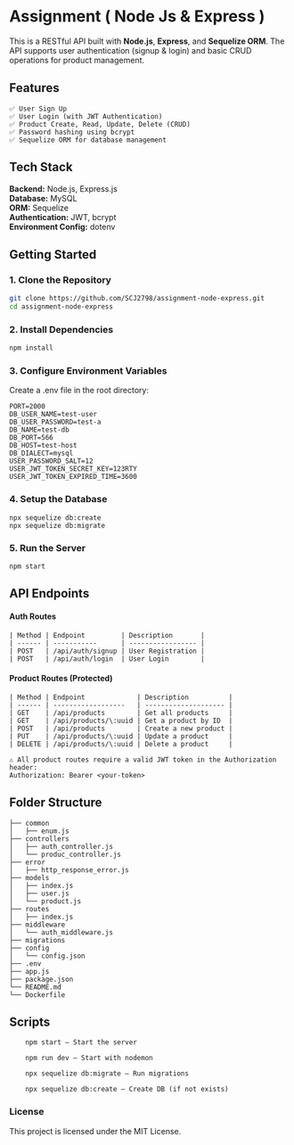 # Assignment ( Node Js & Express )

This is a RESTful API built with **Node.js**, **Express**, and **Sequelize ORM**. The API supports user authentication (signup & login) and basic CRUD operations for product management.


## Features
```
✅ User Sign Up
✅ User Login (with JWT Authentication)
✅ Product Create, Read, Update, Delete (CRUD)
✅ Password hashing using bcrypt
✅ Sequelize ORM for database management
```

## Tech Stack

**Backend:** Node.js, Express.js  
**Database:** MySQL   
**ORM:** Sequelize  
**Authentication:** JWT, bcrypt  
**Environment Config:** dotenv


## Getting Started

### 1. Clone the Repository
```bash
git clone https://github.com/SCJ2798/assignment-node-express.git
cd assignment-node-express
```
### 2. Install Dependencies
```bash
npm install
```
### 3. Configure Environment Variables
Create a .env file in the root directory:
```
PORT=2000
DB_USER_NAME=test-user
DB_USER_PASSWORD=test-a
DB_NAME=test-db
DB_PORT=566
DB_HOST=test-host
DB_DIALECT=mysql
USER_PASSWORD_SALT=12
USER_JWT_TOKEN_SECRET_KEY=123RTY
USER_JWT_TOKEN_EXPIRED_TIME=3600

```

### 4. Setup the Database
```
npx sequelize db:create
npx sequelize db:migrate
```
### 5. Run the Server
```
npm start
```

## API Endpoints
#### Auth Routes
```
| Method | Endpoint         | Description       |
| ------ | -----------      | ----------------- |
| POST   | /api/auth/signup | User Registration |
| POST   | /api/auth/login  | User Login        |
```

#### Product Routes (Protected)
```
| Method | Endpoint             | Description          |
| ------ | ------------------   | -------------------- |
| GET    | /api/products        | Get all products     |
| GET    | /api/products/\:uuid | Get a product by ID  |
| POST   | /api/products        | Create a new product |
| PUT    | /api/products/\:uuid | Update a product     |
| DELETE | /api/products/\:uuid | Delete a product     |

⚠️ All product routes require a valid JWT token in the Authorization header:
Authorization: Bearer <your-token>

```


## Folder Structure
```
├── common
│   ├── enum.js
├── controllers
│   ├── auth_controller.js
│   └── produc_controller.js
├── error
│   ├── http_response_error.js
├── models
│   ├── index.js
│   ├── user.js
│   └── product.js
├── routes
│   ├── index.js
├── middleware
│   └── auth_middleware.js
├── migrations
├── config
│   └── config.json
├── .env
├── app.js
├── package.json
└── README.md
└── Dockerfile
```
## Scripts
```
    npm start – Start the server

    npm run dev – Start with nodemon

    npx sequelize db:migrate – Run migrations

    npx sequelize db:create – Create DB (if not exists)
```
### License

This project is licensed under the MIT License.